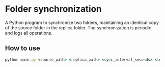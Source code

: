 # Folder synchronization
A Python program to synchronize two folders, maintaining an identical copy of the source folder in the replica folder. The synchronization is periodic and logs all operations.

## How to use

```ruby
python main.py <source_path> <replica_path> <sync_interval_seconds> <log_file_path>
```